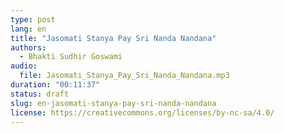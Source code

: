 ```yaml
---
type: post
lang: en
title: "Jasomati Stanya Pay Sri Nanda Nandana"
authors:
  - Bhakti Sudhir Goswami
audio:
  file: Jasomati_Stanya_Pay_Sri_Nanda_Nandana.mp3
duration: "00:11:37"
status: draft
slug: en-jasomati-stanya-pay-sri-nanda-nandana
license: https://creativecommons.org/licenses/by-nc-sa/4.0/
---
```


